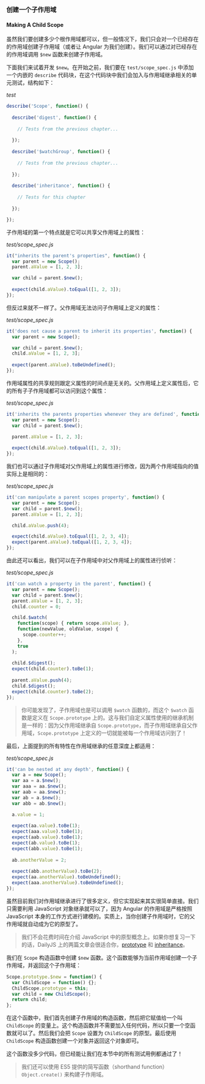 ### 创建一个子作用域
#### Making A Child Scope

虽然我们要创建多少个根作用域都可以，但一般情况下，我们只会对一个已经存在的作用域创建子作用域（或者让 Angular 为我们创建）。我们可以通过对已经存在的作用域调用 `$new` 函数来创建子作用域。

下面我们来试着开发 `$new`。在开始之前，我们要在 `test/scope_spec.js` 中添加一个内嵌的 `describe` 代码块，在这个代码块中我们会加入与作用域继承相关的单元测试，结构如下：

_test_

```js
describe('Scope', function() {
  
  describe('digest', function() {
  
    // Tests from the previous chapter...
  
  });
  
  describe('$watchGroup', function() {
  
    // Tests from the previous chapter...
  
  });
  
  describe('inheritance', function() {
  
    // Tests for this chapter
  
  }); 

});
```

子作用域的第一个特点就是它可以共享父作用域上的属性：

_test/scope_spec.js_

```js
it("inherits the parent's properties", function() {
  var parent = new Scope();
  parent.aValue = [1, 2, 3];

  var child = parent.$new();
  
  expect(child.aValue).toEqual([1, 2, 3]);
});
```

但反过来就不一样了。父作用域无法访问子作用域上定义的属性：

_test/scope_spec.js_

```js
it('does not cause a parent to inherit its properties', function() {
  var parent = new Scope();

  var child = parent.$new();
  child.aValue = [1, 2, 3];
  
  expect(parent.aValue).toBeUndefined();
});
```

作用域属性的共享规则跟定义属性的时间点是无关的。父作用域上定义属性后，它的所有子子作用域都可以访问到这个属性：

_test/scope_spec.js_

```js
it('inherits the parents properties whenever they are defined', function() {
  var parent = new Scope();
  var child = parent.$new();

  parent.aValue = [1, 2, 3];
  
  expect(child.aValue).toEqual([1, 2, 3]);
});
```

我们也可以通过子作用域对父作用域上的属性进行修改，因为两个作用域指向的值实际上是相同的：

_test/scope_spec.js_

```js
it('can manipulate a parent scopes property', function() {
  var parent = new Scope();
  var child = parent.$new();
  parent.aValue = [1, 2, 3];

  child.aValue.push(4);

  expect(child.aValue).toEqual([1, 2, 3, 4]);
  expect(parent.aValue).toEqual([1, 2, 3, 4]);
});
```

由此还可以看出，我们可以在子作用域中对父作用域上的属性进行侦听：

_test/scope_spec.js_

```js
it('can watch a property in the parent', function() {
  var parent = new Scope();
  var child = parent.$new();
  parent.aValue = [1, 2, 3];
  child.counter = 0;

  child.$watch(
    function(scope) { return scope.aValue; },
    function(newValue, oldValue, scope) {
      scope.counter++;
    },
    true
  );
  
  child.$digest();
  expect(child.counter).toBe(1);
  
  parent.aValue.push(4);
  child.$digest();
  expect(child.counter).toBe(2);
});
```

> 你可能发现了，子作用域也是可以调用 `$watch` 函数的，而这个 `$watch` 函数是定义在 `Scope.prototype` 上的。这与我们自定义属性使用的继承机制是一样的：因为父作用域继承自 `Scope.prototype`，而子作用域继承自父作用域，`Scope.prototype` 上定义的一切就能被每一个作用域访问到了！

最后，上面提到的所有特性在作用域继承的任意深度上都适用：

_test/scope_spec.js_

```js
it('can be nested at any depth', function() {
  var a = new Scope();
  var aa = a.$new();
  var aaa = aa.$new();
  var aab = aa.$new();
  var ab = a.$new();
  var abb = ab.$new();

  a.value = 1;
  
  expect(aa.value).toBe(1);
  expect(aaa.value).toBe(1);
  expect(aab.value).toBe(1);
  expect(ab.value).toBe(1);
  expect(abb.value).toBe(1);
  
  ab.anotherValue = 2;
  
  expect(abb.anotherValue).toBe(2);
  expect(aa.anotherValue).toBeUndefined();
  expect(aaa.anotherValue).toBeUndefined();
});
```

虽然目前我们对作用域继承进行了很多定义，但它实现起来其实很简单直接。我们只需要利用 JavaScript 对象继承就可以了，因为 Angular 的作用域是严格按照 JavaScript 本身的工作方式进行建模的。实质上，当你创建子作用域时，它的父作用域就自动成为它的原型了。

> 我们不会花费时间在介绍 JavaScript 中的原型概念上。如果你想复习一下的话，DailyJS 上的两篇文章会很适合你，[prototype](http://dailyjs.com/2012/05/20/js101-prototype/) 和 [inheritance](http://dailyjs.com/2012/05/27/js101-prototype-chains/)。

我们在 `Scope`  构造函数中创建 `$new` 函数。这个函数能够为当前作用域创建一个子作用域，并返回这个子作用域：

```js
Scope.prototype.$new = function() {
  var ChildScope = function() {};
  ChildScope.prototype = this;
  var child = new ChildScope();
  return child;
};
```

在这个函数中，我们首先创建子作用域的构造函数，然后把它赋值给一个叫 `ChildScope` 的变量上。这个构造函数并不需要加入任何代码，所以只要一个空函数就可以了。然后我们会把 `Scope` 设置为 `ChildScope` 的原型。最后使用 `ChildScope` 构造函数创建一个对象并返回这个对象即可。

这个函数没多少代码，但已经能让我们在本节中的所有测试用例都通过了！

> 我们还可以使用 ES5 提供的简写函数（shorthand function）`Object.create()` 来构建子作用域。